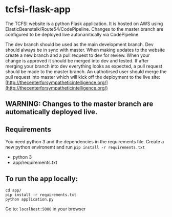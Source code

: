 # tcfsi-flask-app

The TCFSI website is a python Flask application. It is hosted on AWS using ElasticBeanstalk/Route54/CodePipeline. Changes to the master branch are configured to be deployed live autonamtically via CodePipeline.

The dev branch should be used as the main development branch. Dev should always be in sync with master. When making updates to the website create a new branch and a pull request to dev for review. When your change is approved it should be merged into dev and tested. If after merging your branch into dev everything looks as expected, a pull request should be made to the master branch. An uathotirsed user should merge the pull request into master which will kick off the deployment to the live site: [http://thecenterforsympatheticintelligence.org/](http://thecenterforsympatheticintelligence.org/)

## WARNING: Changes to the master branch are automatically deployed live.

## Requirements
You need python 3 and the dependencies in the requirements file. Create a new python environemt and run `pip install -r requirements.txt`

* python 3
* app/requirements.txt

## To run the app locally:

```
cd app/
pip install -r requirements.txt
python application.py
```

Go to: `localhost:5000` in your browser
